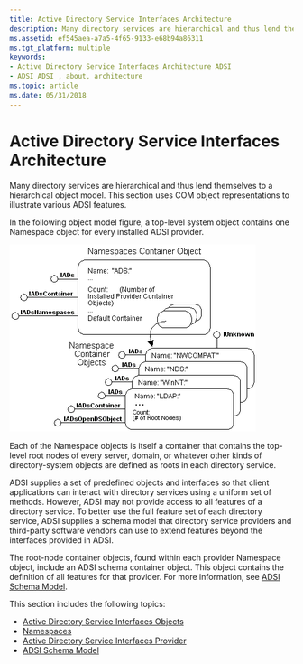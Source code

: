 ```yaml
---
title: Active Directory Service Interfaces Architecture
description: Many directory services are hierarchical and thus lend themselves to a hierarchical object model. This section uses COM object representations to illustrate various ADSI features.
ms.assetid: ef545aea-a7a5-4f65-9133-e68b94a86311
ms.tgt_platform: multiple
keywords:
- Active Directory Service Interfaces Architecture ADSI
- ADSI ADSI , about, architecture
ms.topic: article
ms.date: 05/31/2018
---
```


# Active Directory Service Interfaces Architecture

Many directory services are hierarchical and thus lend themselves to a hierarchical object model. This section uses COM object representations to illustrate various ADSI features.

In the following object model figure, a top-level system object contains one Namespace object for every installed ADSI provider.

![namespaces container object](images/ds2top.png)

Each of the Namespace objects is itself a container that contains the top-level root nodes of every server, domain, or whatever other kinds of directory-system objects are defined as roots in each directory service.

ADSI supplies a set of predefined objects and interfaces so that client applications can interact with directory services using a uniform set of methods. However, ADSI may not provide access to all features of a directory service. To better use the full feature set of each directory service, ADSI supplies a schema model that directory service providers and third-party software vendors can use to extend features beyond the interfaces provided in ADSI.

The root-node container objects, found within each provider Namespace object, include an ADSI schema container object. This object contains the definition of all features for that provider. For more information, see [ADSI Schema Model](adsi-schema-model.md).

This section includes the following topics:

-   [Active Directory Service Interfaces Objects](active-directory-service-interfaces-objects.md)
-   [Namespaces](namespaces.md)
-   [Active Directory Service Interfaces Provider](active-directory-service-interfaces-provider.md)
-   [ADSI Schema Model](adsi-schema-model.md)

 

 




